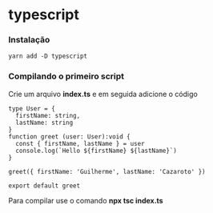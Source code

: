 # typescript

### Instalação

```
yarn add -D typescript
```

### Compilando o primeiro script

Crie um arquivo **index.ts** e em seguida adicione o código

```
type User = {
  firstName: string,
  lastName: string
}
function greet (user: User):void {
  const { firstName, lastName } = user
  console.log(`Hello ${firstName} ${lastName}`)
}

greet({ firstName: 'Guilherme', lastName: 'Cazaroto' })

export default greet
```

Para compilar use o comando **npx tsc index.ts**
